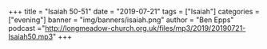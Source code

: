 +++
title = "Isaiah 50-51"
date = "2019-07-21"
tags = ["Isaiah"]
categories = ["evening"]
banner = "img/banners/isaiah.png"
author = "Ben Epps"
podcast ="http://longmeadow-church.org.uk/files/mp3/2019/20190721-Isaiah50.mp3"
+++
